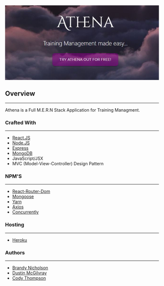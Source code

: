 <p align="center">
  <img src = screenshots/title_screenshot.jpg/>
</p>

## Overview
---
Athena is a Full M.E.R.N Stack Application for Training Managment.

### Crafted With
---
* [React.JS](https://reactjs.org/)
* [Node.JS](https://nodejs.org/en/)
* [Express](https://www.npmjs.com/package/express)
* [MongoDB](https://www.mongodb.com/)
* JavaScript/JSX
* MVC (Model-View-Controller) Design Pattern

### NPM'S
---
* [React-Router-Dom](https://reacttraining.com/react-router/)
* [Mongoose](https://mongoosejs.com/)
* [Yarn](https://yarnpkg.com/en/)
* [Axios](https://www.npmjs.com/package/nodemon)
* [Concurrently](https://www.npmjs.com/package/concurrently)

### Hosting
---
* [Heroku](https://www.heroku.com/)


### Authors
---
* [Brandy Nicholson](https://github.com/blnicholson)
* [Dustin McGilvray](https://github.com/DustinMcGilvray)
* [Cody Thompson](https://github.com/cdt12988)

